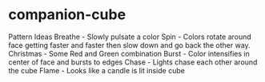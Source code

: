 # companion-cube


Pattern Ideas
Breathe - Slowly pulsate a color
Spin - Colors rotate around face getting faster and faster then slow down and go back the other way.
Christmas - Some Red and Green combination
Burst - Color intensifies in center of face and bursts to edges
Chase - Lights chase each other around the cube
Flame - Looks like a candle is lit inside cube
